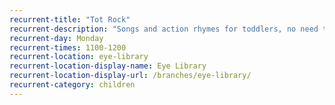 ```yaml
---
recurrent-title: "Tot Rock"
recurrent-description: "Songs and action rhymes for toddlers, no need to book. <strong>No session 26 February</strong>."
recurrent-day: Monday
recurrent-times: 1100-1200
recurrent-location: eye-library
recurrent-location-display-name: Eye Library
recurrent-location-display-url: /branches/eye-library/
recurrent-category: children
---
```

